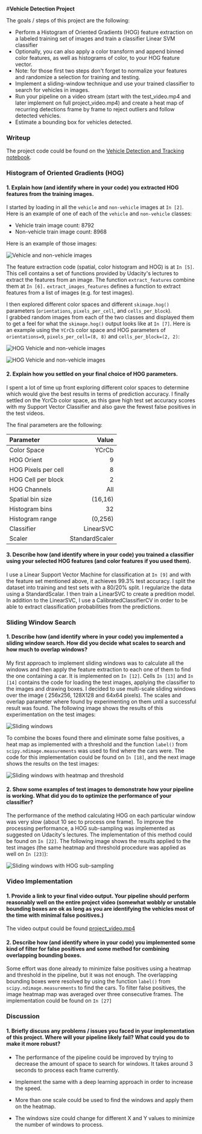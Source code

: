 #**Vehicle Detection Project**

The goals / steps of this project are the following:

* Perform a Histogram of Oriented Gradients (HOG) feature extraction on a labeled training set of images and train a classifier Linear SVM classifier
* Optionally, you can also apply a color transform and append binned color features, as well as histograms of color, to your HOG feature vector. 
* Note: for those first two steps don't forget to normalize your features and randomize a selection for training and testing.
* Implement a sliding-window technique and use your trained classifier to search for vehicles in images.
* Run your pipeline on a video stream (start with the test_video.mp4 and later implement on full project_video.mp4) and create a heat map of recurring detections frame by frame to reject outliers and follow detected vehicles.
* Estimate a bounding box for vehicles detected.

### Writeup 

The project code could be found on the [Vehicle Detection and Tracking notebook](Vehicle_Detection_Tracking.ipynb).

### Histogram of Oriented Gradients (HOG)

#### 1. Explain how (and identify where in your code) you extracted HOG features from the training images.

I started by loading in all the `vehicle` and `non-vehicle` images at `In [2]`.
Here is an example of one of each of the `vehicle` and `non-vehicle` classes:

- Vehicle train image count: 8792
- Non-vehicle train image count: 8968

Here is an example of those images:

![Vehicle and non-vehicle images](output_images/vehicle-non-vehicle.png)

The feature extraction code (spatial, color histogram and HOG) is at `In [5]`. This cell contains a set of functions provided by Udacity's lectures to extract the features from an image. The function `extract_features` combine them at `In [6].` `extract_images_features` defines a function to extract features from a list of images (e.g. for test images). 

I then explored different color spaces and different `skimage.hog()` parameters (`orientations`, `pixels_per_cell`, and `cells_per_block`).  
I grabbed random images from each of the two classes and displayed them to get a feel for what the `skimage.hog()` output looks like at `In [7]`.
Here is an example using the `YCrCb` color space and HOG parameters of `orientations=9`, `pixels_per_cell=(8, 8)` and `cells_per_block=(2, 2)`:

![HOG Vehicle and non-vehicle images](output_images/hog_features_vehicle.png)

![HOG Vehicle and non-vehicle images](output_images/hog_features_non_vehicle.png)


#### 2. Explain how you settled on your final choice of HOG parameters.

I spent a lot of time up front exploring different color spaces to determine which would give the best results in terms of prediction accuracy. 
I finally settled on the YcrCb color space, as this gave high test set accuracy scores with my Support Vector Classifier and also gave the fewest false positives in the test videos.

The final parameters are the following:

|Parameter|Value|
|:--------|----:|
|Color Space|YCrCb|
|HOG Orient|9|
|HOG Pixels per cell|8|
|HOG Cell per block|2|
|HOG Channels|All|
|Spatial bin size| (16,16)|
|Histogram bins|32|
|Histogram range|(0,256)|
|Classifier|LinearSVC|
|Scaler|StandardScaler|


#### 3. Describe how (and identify where in your code) you trained a classifier using your selected HOG features (and color features if you used them).

I use a Linear Support Vector Machine for classification at `In [9]` and with the feature set mentioned above, it achieves 99.3% test accuracy.
I split the dataset into training and test sets with a 80/20% split. I regularize the data using a StandardScalar. I then train a LinearSVC to create a predition model.
In addition to the LinearSVC, I use a CalibratedClassifierCV in order to be able to extract classification probabilities from the predictions.

### Sliding Window Search

#### 1. Describe how (and identify where in your code) you implemented a sliding window search.  How did you decide what scales to search and how much to overlap windows?

My first approach to implement sliding windows was to calculate all the windows and then apply the feature extraction to each one of them to find the one containing a car. 
It is implemented on `In [12]`. Cells `In [13]` and `In [14]` contains the code for loading the test images, applying the classifier to the images and drawing boxes. 
I decided to use multi-scale sliding windows over the image (256x256, 128X128 and 64x64 pixels). The scales and overlap parameter where found by experimenting on them until a successful result was found. The following image shows the results of this experimentation on the test images:

![Sliding windows](output_images/sliding_windows.png)

To combine the boxes found there and eliminate some false positives, a heat map as implemented with a threshold and the function `label()` from `scipy.ndimage.measurements` was used to find where the cars were. The code for this implementation could be found on `In [18]`, and the next image shows the results on the test images:

![Sliding windows with heatmap and threshold](output_images/sliding_windows_heatmap_labeled.png)


#### 2. Show some examples of test images to demonstrate how your pipeline is working. What did you do to optimize the performance of your classifier?

The performance of the method calculating HOG on each particular window was very slow (about 10 sec to process one frame). To improve the processing performance, a HOG sub-sampling was implemented as suggested on Udacity's lectures. The implementation of this method could be found on `In [22]`. The following image shows the results applied to the test images (the same heatmap and threshold procedure was applied as well on `In [23]`):

![Sliding windows with HOG sub-sampling](output_images/sliding_windows_hog_subsampling.png)

### Video Implementation

#### 1. Provide a link to your final video output.  Your pipeline should perform reasonably well on the entire project video (somewhat wobbly or unstable bounding boxes are ok as long as you are identifying the vehicles most of the time with minimal false positives.)

The video output could be found [project_video.mp4](output_videos/project_video.mp4)


#### 2. Describe how (and identify where in your code) you implemented some kind of filter for false positives and some method for combining overlapping bounding boxes.

Some effort was done already to minimize false positives using a heatmap and threshold in the pipeline, but it was not enough. The overlapping bounding boxes were resolved by using the function `label()` from `scipy.ndimage.measurements` to find the cars. To filter false positives, the image heatmap map was averaged over three consecutive frames. The implementation could be found on `In [27]`

### Discussion

#### 1. Briefly discuss any problems / issues you faced in your implementation of this project.  Where will your pipeline likely fail?  What could you do to make it more robust?

- The performance of the pipeline could be improved by trying to decrease the amount of space to search for windows. It takes around 3 seconds to process each frame currently.

- Implement the same with a deep learning approach in order to increase the speed.

- More than one scale could be used to find the windows and apply them on the heatmap.

- The windows size could change for different X and Y values to minimize the number of windows to process.

